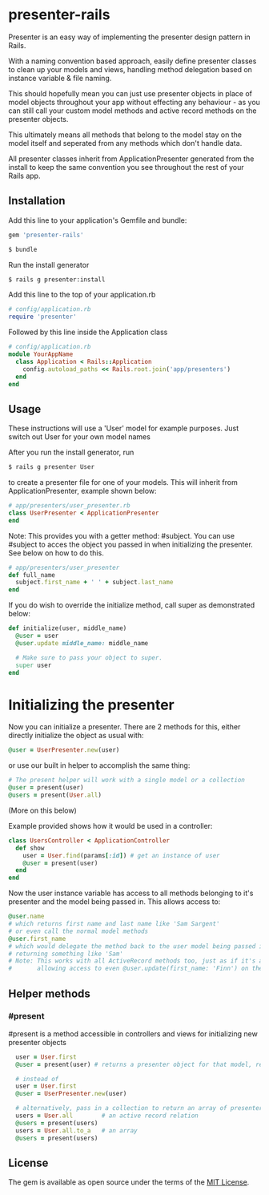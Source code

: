 # presenter-rails

  Presenter is an easy way of implementing the presenter design pattern in Rails.

  With a naming convention based approach, easily define presenter classes to clean up
  your models and views, handling method delegation based on instance variable & file naming.

  This should hopefully mean you can just use presenter objects in place of model objects
  throughout your app without effecting any behaviour - as you can still call your custom model
  methods and active record methods on the presenter objects.

  This ultimately means all methods that belong to the model stay on the model itself
  and seperated from any methods which don't handle data.

  All presenter classes inherit from ApplicationPresenter generated from the install to keep the same
  convention you see throughout the rest of your Rails app.

## Installation
Add this line to your application's Gemfile and bundle:
```ruby
gem 'presenter-rails'
```
```bash
$ bundle
```
Run the install generator
```bash
$ rails g presenter:install
```
Add this line to the top of your application.rb
```ruby
# config/application.rb
require 'presenter'
```
Followed by this line inside the Application class
```ruby
# config/application.rb
module YourAppName
  class Application < Rails::Application
    config.autoload_paths << Rails.root.join('app/presenters')
  end
end
```

## Usage

These instructions will use a 'User' model for example purposes. Just switch out User for your own model names

After you run the install generator, run
```bash
$ rails g presenter User
```

to create a presenter file for one of your models. This will inherit from ApplicationPresenter, example shown below:
```ruby
# app/presenters/user_presenter.rb
class UserPresenter < ApplicationPresenter
end
```

Note: This provides you with a getter method: #subject.
You can use #subject to acces the object you passed in when initializing the presenter. See below on how to do this.
```ruby
# app/presenters/user_presenter
def full_name
  subject.first_name + ' ' + subject.last_name
end
```

If you do wish to override the initialize method, call super as demonstrated below:
```ruby
def initialize(user, middle_name)
  @user = user
  @user.update middle_name: middle_name

  # Make sure to pass your object to super.
  super user
end
```

# Initializing the presenter
Now you can initialize a presenter. There are 2 methods for this, either directly initialize the object as usual with:
```ruby
@user = UserPresenter.new(user)
```
or use our built in helper to accomplish the same thing:
```ruby
# The present helper will work with a single model or a collection
@user = present(user)
@users = present(User.all)
```
(More on this below)

Example provided shows how it would be used in a controller:
```ruby
class UsersController < ApplicationController
  def show
    user = User.find(params[:id]) # get an instance of user
    @user = present(user)
  end
end
```

Now the user instance variable has access to all methods belonging to it's presenter and the model being passed in.
This allows access to:
```ruby
@user.name
# which returns first name and last name like 'Sam Sargent'
# or even call the normal model methods
@user.first_name
# which would delegate the method back to the user model being passed into the present helper
# returning something like 'Sam'
# Note: This works with all ActiveRecord methods too, just as if it's an object of the ActiveRecord class User
#       allowing access to even @user.update(first_name: 'Finn') on the presenter object
```

## Helper methods

### #present

  #present is a method accessible in controllers and views for initializing new presenter objects
```ruby
  user = User.first
  @user = present(user) # returns a presenter object for that model, replacing need to initialize with #new

  # instead of
  user = User.first
  @user = UserPresenter.new(user)

  # alternatively, pass in a collection to return an array of presenter objects
  users = User.all        # an active record relation
  @users = present(users)
  users = User.all.to_a   # an array
  @users = present(users)
```

## License
The gem is available as open source under the terms of the [MIT License](http://opensource.org/licenses/MIT).
